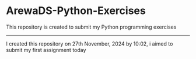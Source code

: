 # ArewaDS-Python-Exercises
This repository is created to submit my Python programming exercises

***
I created this repository on 27th November, 2024 by 10:02, i aimed to submit my first assignment today
